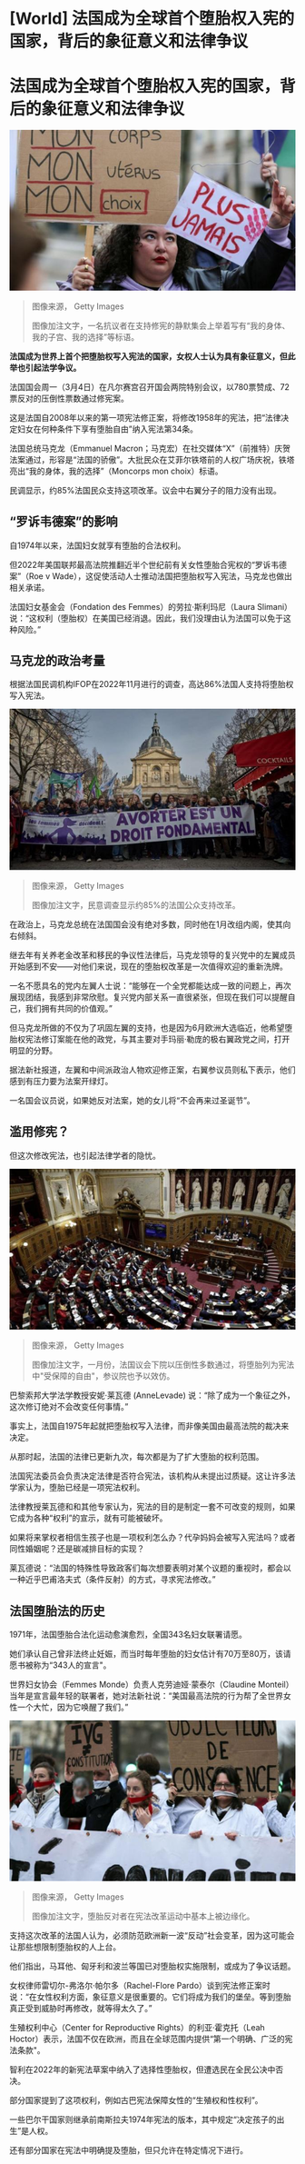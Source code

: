# [World] 法国成为全球首个堕胎权入宪的国家，背后的象征意义和法律争议

#  法国成为全球首个堕胎权入宪的国家，背后的象征意义和法律争议


![一名抗议者在支持修宪的静默集会上举着写有"我的身体、我的子宫、我的选择"等标语。](_132834830_image.jpg)

> 图像来源，  Getty Images
>
> 图像加注文字，一名抗议者在支持修宪的静默集会上举着写有“我的身体、我的子宫、我的选择”等标语。

**法国成为世界上首个把堕胎权写入宪法的国家，女权人士认为具有象征意义，但此举也引起法学争议。**

法国国会周一（3月4日）在凡尔赛宫召开国会两院特别会议，以780票赞成、72票反对的压倒性票数通过修宪案。

这是法国自2008年以来的第一项宪法修正案，将修改1958年的宪法，把“法律决定妇女在何种条件下享有堕胎自由”纳入宪法第34条。

法国总统马克龙（Emmanuel Macron；马克宏）在社交媒体“X”（前推特）庆贺法案通过，形容是“法国的骄傲”。大批民众在艾菲尔铁塔前的人权广场庆祝，铁塔亮出“我的身体，我的选择”（Moncorps mon choix）标语。

民调显示，约85%法国民众支持这项改革。议会中右翼分子的阻力没有出现。

##  “罗诉韦德案”的影响

自1974年以来，法国妇女就享有堕胎的合法权利。

但2022年美国联邦最高法院推翻近半个世纪前有关女性堕胎合宪权的“罗诉韦德案”（Roe v Wade），这促使活动人士推动法国把堕胎权写入宪法，马克龙也做出相关承诺。

法国妇女基金会（Fondation des Femmes）的劳拉·斯利玛尼（Laura Slimani）说：“这权利（堕胎权）在美国已经消退。因此，我们没理由认为法国可以免于这种风险。”

##  马克龙的政治考量

根据法国民调机构IFOP在2022年11月进行的调查，高达86%法国人支持将堕胎权写入宪法。

![抗议者在静默集会上举着示威横幅，上面写着“堕胎是一项基本权利”](_132834832_image-1.jpg)

> 图像来源，  Getty Images
>
> 图像加注文字，民意调查显示约85%的法国公众支持改革。

在政治上，马克龙总统在法国国会没有绝对多数，同时他在1月改组内阁，使其向右倾斜。

继去年有关养老金改革和移民的争议性法律后，马克龙领导的复兴党中的左翼成员开始感到不安——对他们来说，现在的堕胎权改革是一次值得欢迎的重新洗牌。

一名不愿具名的党内左翼人士说：“能够在一个全党都能达成一致的问题上，再次展现团结，我感到非常欣慰。复兴党内部关系一直很紧张，但现在我们可以提醒自己，我们拥有共同的价值观。”

但马克龙所做的不仅为了巩固左翼的支持，也是因为6月欧洲大选临近，他希望堕胎权宪法修订案能在他的政党，与其主要对手玛丽·勒庞的极右翼政党之间，打开明显的分野。

据法新社报道，左翼和中间派政治人物欢迎修正案，右翼参议员则私下表示，他们感到有压力要为法案开绿灯。

一名国会议员说，如果她反对法案，她的女儿将“不会再来过圣诞节”。

##  滥用修宪？

但这次修改宪法，也引起法律学者的隐忧。

![法国参议员参加辩论，就一项将堕胎“自由”写入法国宪法的政府计划进行投票。](_132834834_image-4.jpg)

> 图像来源，  Getty Images
>
> 图像加注文字，一月份，法国议会下院以压倒性多数通过，将堕胎列为宪法中"受保障的自由"，参议院也予以效仿。

巴黎索邦大学法学教授安妮·莱瓦德 (AnneLevade) 说：“除了成为一个象征之外，这次修订绝对不会改变任何事情。”

事实上，法国自1975年起就把堕胎权写入法律，而非像美国由最高法院的裁决来决定。

从那时起，法国的法律已更新九次，每次都是为了扩大堕胎的权利范围。

法国宪法委员会负责决定法律是否符合宪法，该机构从未提出过质疑。这让许多法学家认为，堕胎已经是一项宪法权利。

法律教授莱瓦德和和其他专家认为，宪法的目的是制定一套不可改变的规则，如果它成为各种“权利”的宣示，就有可能被破坏。

如果将来掌权者相信生孩子也是一项权利怎么办？代孕妈妈会被写入宪法吗？或者同性婚姻呢？还是碳减排目标的实现？

莱瓦德说：“法国的特殊性导致政客们每次想要表明对某个议题的重视时，都会以一种近乎巴甫洛夫式（条件反射）的方式，寻求宪法修改。”

##  法国堕胎法的历史

1971年，法国堕胎合法化运动愈演愈烈，全国343名妇女联署请愿。

她们承认自己曾非法终止妊娠，而当时每年堕胎的妇女估计有70万至80万，该请愿书被称为“343人的宣言"。

世界妇女协会（Femmes Monde）负责人克劳迪娅·蒙泰尔（Claudine Monteil）当年是宣言最年轻的联署者，她对法新社说：“美国最高法院的行为帮了全世界女性一个大忙，因为它唤醒了我们。”

![堕胎反对者在宪法改革运动中基本上被边缘化](_132834836_image-3.jpg)

> 图像来源，  Getty Images
>
> 图像加注文字，堕胎反对者在宪法改革运动中基本上被边缘化。

支持这次改革的法国人认为，必须防范欧洲新一波“反动”社会变革，因为这可能会让那些想限制堕胎权的人上台。

他们指出，马耳他、匈牙利和波兰等国已对堕胎权实施限制，或成为了争议话题。

女权律师雷切尔-弗洛尔·帕尔多（Rachel-Flore Pardo）谈到宪法修正案时说：“在女性权利方面，象征意义是很重要的。它们将成为我们的堡垒。等到堕胎真正受到威胁时再修改，就等得太久了。”

生殖权利中心（Center for Reproductive Rights）的利亚·霍克托（Leah Hoctor）表示，法国不仅在欧洲，而且在全球范围内提供“第一个明确、广泛的宪法条款"。

智利在2022年的新宪法草案中纳入了选择性堕胎权，但遭选民在全民公决中否决。

部分国家提到了这项权利，例如古巴宪法保障女性的“生殖权和性权利”。

一些巴尔干国家则继承前南斯拉夫1974年宪法的版本，其中规定“决定孩子的出生”是人权。

还有部分国家在宪法中明确提及堕胎，但只允许在特定情况下进行。




